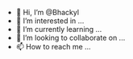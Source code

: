 - 👋 Hi, I’m @Bhackyl
- 👀 I’m interested in ...
- 🌱 I’m currently learning ...
- 💞️ I’m looking to collaborate on ...
- 📫 How to reach me ...

<!---
Bhackyl/Bhackyl is a ✨ special ✨ repository because its `README.md` (this file) appears on your GitHub profile.
You can click the Preview link to take a look at your changes.
--->
